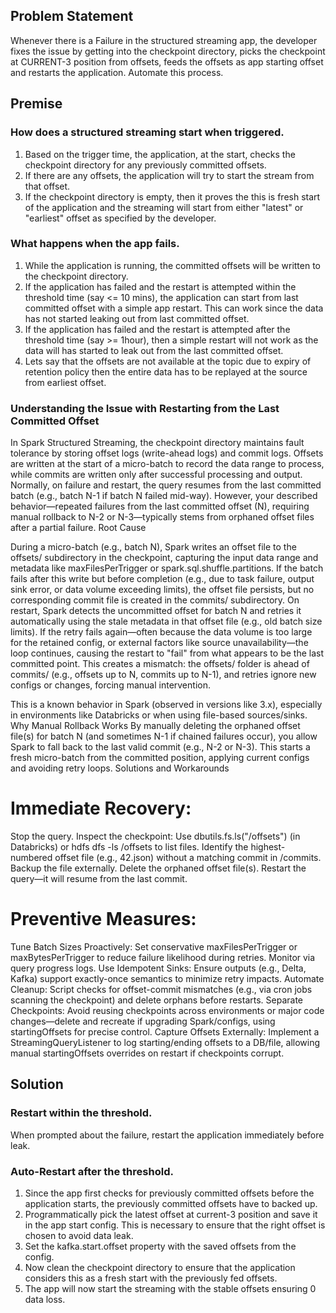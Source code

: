 ## Problem Statement

Whenever there is a Failure in the structured streaming app, the developer fixes the issue by getting into the checkpoint directory, picks the checkpoint at CURRENT-3 position from offsets, feeds the offsets as app starting offset and restarts the application. Automate this process.

## Premise

### How does a structured streaming start when triggered.
1. Based on the trigger time, the application, at the start, checks the checkpoint directory for any previously committed offsets.
2. If there are any offsets, the application will try to start the stream from that offset.
3. If the checkpoint directory is empty, then it proves the this is fresh start of the application and the streaming will start from either "latest" or "earliest" offset as specified by the developer.

### What happens when the app fails.
1. While the application is running, the committed offsets will be written to the checkpoint directory.
2. If the application has failed and the restart is attempted within the threshold time (say <= 10 mins), the application can start from last committed offset with a simple app restart. This can work since the data has not started leaking out from last committed offset.
3. If the application has failed and the restart is attempted after the threshold time (say >= 1hour), then a simple restart will not work as the data will has started to leak out from the last committed offset.
4. Lets say that the offsets are not available at the topic due to expiry of retention policy then the entire data has to be replayed at the source from earliest offset.

### Understanding the Issue with Restarting from the Last Committed Offset
In Spark Structured Streaming, the checkpoint directory maintains fault tolerance by storing offset logs (write-ahead logs) and commit logs. Offsets are written at the start of a micro-batch to record the data range to process, while commits are written only after successful processing and output. Normally, on failure and restart, the query resumes from the last committed batch (e.g., batch N-1 if batch N failed mid-way). However, your described behavior—repeated failures from the last committed offset (N), requiring manual rollback to N-2 or N-3—typically stems from orphaned offset files after a partial failure.
Root Cause

During a micro-batch (e.g., batch N), Spark writes an offset file to the offsets/ subdirectory in the checkpoint, capturing the input data range and metadata like maxFilesPerTrigger or spark.sql.shuffle.partitions.
If the batch fails after this write but before completion (e.g., due to task failure, output sink error, or data volume exceeding limits), the offset file persists, but no corresponding commit file is created in the commits/ subdirectory.
On restart, Spark detects the uncommitted offset for batch N and retries it automatically using the stale metadata in that offset file (e.g., old batch size limits). If the retry fails again—often because the data volume is too large for the retained config, or external factors like source unavailability—the loop continues, causing the restart to "fail" from what appears to be the last committed point.
This creates a mismatch: the offsets/ folder is ahead of commits/ (e.g., offsets up to N, commits up to N-1), and retries ignore new configs or changes, forcing manual intervention.

This is a known behavior in Spark (observed in versions like 3.x), especially in environments like Databricks or when using file-based sources/sinks.
Why Manual Rollback Works
By manually deleting the orphaned offset file(s) for batch N (and sometimes N-1 if chained failures occur), you allow Spark to fall back to the last valid commit (e.g., N-2 or N-3). This starts a fresh micro-batch from the committed position, applying current configs and avoiding retry loops.
Solutions and Workarounds

# Immediate Recovery:

Stop the query.
Inspect the checkpoint: Use dbutils.fs.ls("<checkpoint-path>/offsets") (in Databricks) or hdfs dfs -ls <path>/offsets to list files. Identify the highest-numbered offset file (e.g., 42.json) without a matching commit in <checkpoint-path>/commits.
Backup the file externally.
Delete the orphaned offset file(s).
Restart the query—it will resume from the last commit.


# Preventive Measures:

Tune Batch Sizes Proactively: Set conservative maxFilesPerTrigger or maxBytesPerTrigger to reduce failure likelihood during retries. Monitor via query progress logs.
Use Idempotent Sinks: Ensure outputs (e.g., Delta, Kafka) support exactly-once semantics to minimize retry impacts.
Automate Cleanup: Script checks for offset-commit mismatches (e.g., via cron jobs scanning the checkpoint) and delete orphans before restarts.
Separate Checkpoints: Avoid reusing checkpoints across environments or major code changes—delete and recreate if upgrading Spark/configs, using startingOffsets for precise control.
Capture Offsets Externally: Implement a StreamingQueryListener to log starting/ending offsets to a DB/file, allowing manual startingOffsets overrides on restart if checkpoints corrupt.


## Solution

### Restart within the threshold.
   When prompted about the failure, restart the application immediately before leak.

### Auto-Restart after the threshold.
1. Since the app first checks for previously committed offsets before the application starts, the previously committed offsets have to backed up.
2. Programmatically pick the latest offset at current-3 position and save it in the app start config. This is necessary to ensure that the right offset is chosen to avoid data leak.
3. Set the kafka.start.offset property with the saved offsets from the config.
4. Now clean the checkpoint directory to ensure that the application considers this as a fresh start with the previously fed offsets.
5. The app will now start the streaming with the stable offsets ensuring 0 data loss.



